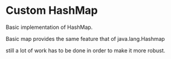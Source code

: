 # Custom HashMap
Basic implementation of HashMap.

Basic map provides the same feature that of java.lang.Hashmap 

still a lot of work has to be done in order to make it more robust.
